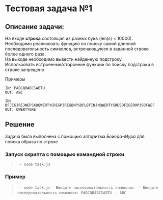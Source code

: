 # Тестовая задача №1

## Описание задачи:
На входе **строка** состоящая из разных букв (len(s) < 10000). \
Необходимо реализовать функцию по поиску самой длинной последовательность символов, встречающуюся в заданной строке более одного раза. \
На выходе необходимо вывести найденную подстроку. \
Использовать встроенные/сторонние функции по поиску подстроки в строке запрещено. 

Примеры
```
IN: PABCQRABCSABTU
OUT: ABC

IN: DFJIGJREJWEPSADQWERTYGREGPJREGBNPSDFLBTINJNQWERTYGRESDFIGEROPJSDFWEF
OUT: QWERTYGRE
```
## Решение
Задача была выполнена с помощью алгоритма *Бойера-Мура* для поиска образа по строке
### Запуск скрипта с помощью командной строки

> ` - node task.js`

### Пример

> ` - node task.js`
> ` - Введите последовательность символов: `
> ` - Введите последовательность символов: PABCQRABCSABTU`
> ` - ABC`